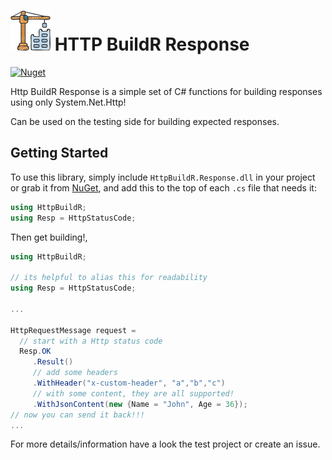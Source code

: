 <!-- markdownlint-disable MD013 -->

# ![HTTP BuildR Response](https://raw.githubusercontent.com/bmazzarol/Http-BuildR/main/construction-icon-small.png) HTTP BuildR Response

<!-- markdownlint-enable MD013 -->

[![Nuget](https://img.shields.io/nuget/v/HttpBuildR.Response)](https://www.nuget.org/packages/HttpBuildR.Response/)

Http BuildR Response is a simple set of C# functions for building responses using
only System.Net.Http!

Can be used on the testing side for building expected responses.

## Getting Started

To use this library, simply include `HttpBuildR.Response.dll` in your project or
grab
it from [NuGet](https://www.nuget.org/packages/HttpBuildR.Response/), and add
this to the top of each `.cs` file that needs it:

```C#
using HttpBuildR;
using Resp = HttpStatusCode;
```

Then get building!,

```c#
using HttpBuildR;

// its helpful to alias this for readability
using Resp = HttpStatusCode;

...

HttpRequestMessage request = 
  // start with a Http status code
  Resp.OK
     .Result() 
     // add some headers
     .WithHeader("x-custom-header", "a","b","c")
     // with some content, they are all supported!
     .WithJsonContent(new {Name = "John", Age = 36});
// now you can send it back!!!
...
```

For more details/information have a look the test project or create an issue.

